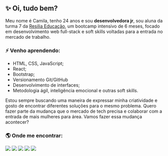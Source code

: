 ## ✨ Oi, tudo bem?

Meu nome é Camila, tenho 24 anos e sou **desenvolvedora jr**, sou aluna da turma 7 da [Resilia Educação](https://www.resilia.com.br/), um bootcamp intensivo de 6 meses, focado em desenvolvimento web full-stack e soft skills voltadas para a entrada no mercado de trabalho.

### ⚡ Venho aprendendo: 
* HTML, CSS, JavaScript; 
*  React;
*  Bootstrap;
*  Versionamento Git/GitHub
*  Desenvolvimento de interfaces;
*  Metodologia ágil, inteligência emocional e outras soft skills. 

Estou sempre buscando uma maneira de expressar minha criatividade e gosto de encontrar diferentes soluções para o mesmo problema. Quero fazer parte da mudança que o mercado de tech precisa e colaborar com a entrada de mais mulheres para área. Vamos fazer essa mudança acontecer? 

  
  ### 🌎 Onde me encontrar: 
  
  <div>
    <a href="https://www.linkedin.com/in/cafrangel/"><img src="https://img.shields.io/badge/LinkedIn-0077B5?style=for-the-badge&logo=linkedin&logoColor=white"></a>
    <a href="https://www.behance.net/camilarangel1"><img src="https://img.shields.io/badge/-Behance-blue?style=for-the-badge&logo=behance&logoColor=white"></a>
  <a href="https://www.instagram.com/camilarangel.dsgn/"><img src="https://img.shields.io/badge/Instagram-E4405F?style=for-the-badge&logo=instagram&logoColor=white"></a>
   <a href="https://www.codewars.com/users/cafrangel"><img src="https://img.shields.io/badge/Codewars-B1361E?style=for-the-badge&logo=Codewars&logoColor=white"></a>
  <a href="https://twitter.com/cafrangel"><img src="https://img.shields.io/badge/Twitter-1DA1F2?style=for-the-badge&logo=twitter&logoColor=white"></a>
  </div> 

